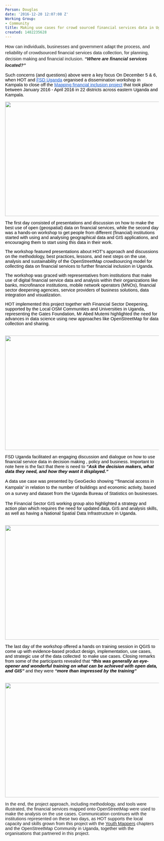 ```yaml
---
Person: Douglas
date: '2016-12-20 12:07:08 Z'
Working Group:
- Community
title: Making use cases for crowd sourced financial services data in Uganda
created: 1482235628
---
```

<p style="line-height: 1.38; margin-top: 0pt; margin-bottom: 0pt;" dir="ltr"><span style="font-size: 14.666666666666666px; font-family: Arial; color: #000000; background-color: transparent; font-weight: 400; font-style: normal; font-variant: normal; text-decoration: none; vertical-align: baseline; white-space: pre-wrap;">H</span><span style="font-family: Arial; font-size: 14.6667px; font-style: normal; font-variant-ligatures: normal; font-variant-caps: normal; font-weight: normal; white-space: pre-wrap;">ow can individuals, businesses and government adapt </span><span style="font-family: Arial; font-size: 14.6667px; font-style: normal; font-variant-ligatures: normal; font-variant-caps: normal; font-weight: normal; white-space: pre-wrap;">the process, and reliability of crowdsourced</span><span style="font-family: Arial; font-size: 14.6667px; font-style: normal; font-variant-ligatures: normal; font-variant-caps: normal; font-weight: normal; white-space: pre-wrap;"> financial services </span><span style="font-family: Arial; font-size: 14.6667px; font-style: normal; font-variant-ligatures: normal; font-variant-caps: normal; font-weight: normal; white-space: pre-wrap;">data collection, for </span><span style="font-family: Arial; font-size: 14.6667px; font-style: normal; font-variant-ligatures: normal; font-variant-caps: normal; font-weight: normal; white-space: pre-wrap;">planning, decision making</span><span style="font-style: normal; font-variant-ligatures: normal; font-variant-caps: normal; font-weight: normal; font-family: Arial; font-size: 14.6667px; white-space: pre-wrap;"> and</span><span style="font-style: normal; font-variant-ligatures: normal; font-variant-caps: normal; font-weight: normal; font-family: Arial; font-size: 14.6667px; white-space: pre-wrap;"> financial inclusion. </span><span style="font-variant-ligatures: normal; font-variant-caps: normal; font-family: Arial; font-size: 14.6667px; font-style: italic; font-weight: bold; white-space: pre-wrap;">“Where are financial services located?”</span></p><p><strong id="docs-internal-guid-1b5dedc0-1bf7-5f39-3236-cee4252c0187" style="font-weight: normal;"></strong><span style="font-size: 14.666666666666666px; font-family: Arial; color: #000000; background-color: transparent; font-weight: 400; font-style: normal; font-variant: normal; text-decoration: none; vertical-align: baseline; white-space: pre-wrap;">Such concerns (and questions) above were a key focus On December 5 &amp; 6, when HOT and </span><a href="http://www.fsduganda.or.ug/"><span style="font-size: 14.666666666666666px; font-family: Arial; color: #1155cc; background-color: transparent; font-weight: 400; font-style: normal; font-variant: normal; text-decoration: underline; vertical-align: baseline; white-space: pre-wrap;">FSD Uganda</span></a><span style="font-size: 14.666666666666666px; font-family: Arial; color: #000000; background-color: transparent; font-weight: 400; font-style: normal; font-variant: normal; text-decoration: none; vertical-align: baseline; white-space: pre-wrap;"> organised a dissemination workshop in Kampala to close off the </span><a href="https://hotosm.org/projects/mapping_financial_inclusion_in_uganda"><span style="font-size: 14.666666666666666px; font-family: Arial; color: #1155cc; background-color: transparent; font-weight: 400; font-style: normal; font-variant: normal; text-decoration: underline; vertical-align: baseline; white-space: pre-wrap;">Mapping financial inclusion project</span></a><span style="font-size: 14.666666666666666px; font-family: Arial; color: #000000; background-color: transparent; font-weight: 400; font-style: normal; font-variant: normal; text-decoration: none; vertical-align: baseline; white-space: pre-wrap;"> that took place between January 2016 - April 2016 in 22 districts across eastern Uganda and Kampala.</span><span style="font-weight: normal;">&nbsp;</span></p><p style="line-height: 1.38; margin-top: 0pt; margin-bottom: 0pt;" dir="ltr"><span style="font-size: 14.666666666666666px; font-family: Arial; color: #000000; background-color: transparent; font-weight: 400; font-style: normal; font-variant: normal; text-decoration: none; vertical-align: baseline; white-space: pre-wrap;"><img style="border: none; transform: rotate(0.00rad); -webkit-transform: rotate(0.00rad);" src="https://lh3.googleusercontent.com/sC3TJ0X-0uxGMCwgZP10uaNJg4P_uqgFGlFaV_Ra4b9EhnKTjBtX35Nr05ppj1qSoXZ9Pmj7tSoWw_CQi04nZshYmxmwtzWvAhs19t-326zeo-B3rDjYQ0USNoxXtTQscssP9XAm" alt="" width="624" height="375"></span></p><p><span style="font-size: 14.666666666666666px; font-family: Arial; color: #000000; background-color: transparent; font-weight: 400; font-style: normal; font-variant: normal; text-decoration: none; vertical-align: baseline; white-space: pre-wrap;">The first day consisted of presentations and discussion on how to make the best use of open (geospatial) data on financial services, while the second day was a hands-on workshop to get people from different (financial) institutions started with using and analysing geographical data and GIS applications, and encouraging them to start using this data in their work.</span></p><p><span style="font-size: 14.666666666666666px; font-family: Arial; color: #000000; background-color: transparent; font-weight: 400; font-style: normal; font-variant: normal; text-decoration: none; vertical-align: baseline; white-space: pre-wrap;">The workshop featured presentations about HOT’s approach and discussions on the methodology, best practices, lessons, and next steps on the use, analysis and sustainability of the OpenStreetMap crowdsourcing model for collecting data on financial services to further financial inclusion in Uganda. </span></p><p><span style="font-size: 14.666666666666666px; font-family: Arial; color: #000000; background-color: transparent; font-weight: 400; font-style: normal; font-variant: normal; text-decoration: none; vertical-align: baseline; white-space: pre-wrap;">The workshop was graced with representatives from institutions that make use of digital financial service data and analysis within their organizations like banks, microfinance institutions, mobile network operators (MNOs), financial sector deepening agencies, service providers of business solutions, data integration and visualization.</span></p><p><span style="font-size: 14.666666666666666px; font-family: Arial; color: #000000; background-color: transparent; font-weight: 400; font-style: normal; font-variant: normal; text-decoration: none; vertical-align: baseline; white-space: pre-wrap;">HOT implemented this project together with Financial Sector Deepening, supported by the Local OSM Communities and Universities in Uganda, representing the Gates Foundation, Mr Abed Mutemi highlighted the need for advances in data science using new approaches like OpenStreetMap for data collection and sharing.</span></p><p><strong style="font-weight: normal;">&nbsp;</strong><span style="font-size: 14.666666666666666px; font-family: Arial; color: #000000; background-color: transparent; font-weight: 400; font-style: normal; font-variant: normal; text-decoration: none; vertical-align: baseline; white-space: pre-wrap;"><img style="border: none; transform: rotate(0.00rad); -webkit-transform: rotate(0.00rad);" src="https://lh5.googleusercontent.com/vnAMeUF1aFkZdXbx3gzhQFS_Qc9URqIaHUZbwy9ZIv7TR-2fPmfE49f4gr-aS_SmeBPECQOsx1KPRhZ0ovBfgSOKyS5AMzSrNTbJpt7uGEkNWGA6EZSdfDf_Fbo71_8u9VHrghgp" alt="" width="624" height="375"></span></p><p><span style="font-size: 14.666666666666666px; font-family: Arial; color: #000000; background-color: transparent; font-weight: 400; font-style: normal; font-variant: normal; text-decoration: none; vertical-align: baseline; white-space: pre-wrap;">FSD Uganda facilitated an engaging discussion and dialogue on how to use financial service data in decision making , policy and business. Important to note here is the fact that there is need to </span><span style="font-size: 14.666666666666666px; font-family: Arial; color: #000000; background-color: transparent; font-weight: bold; font-style: italic; font-variant: normal; text-decoration: none; vertical-align: baseline; white-space: pre-wrap;">“Ask the decision makers, what data they need, and how they want it displayed.”</span></p><p style="line-height: 1.38; margin-top: 0pt; margin-bottom: 0pt;" dir="ltr"><span style="font-size: 14.666666666666666px; font-family: Arial; color: #000000; background-color: transparent; font-weight: 400; font-style: normal; font-variant: normal; text-decoration: none; vertical-align: baseline; white-space: pre-wrap;">A data use case was presented by GeoGecko showing “”financial access in Kampala” in relation to the number of buildings and economic activity, based on a survey and dataset from the Uganda Bureau of Statistics on businesses.</span></p><p><span style="font-size: 14.666666666666666px; font-family: Arial; color: #000000; background-color: transparent; font-weight: 400; font-style: normal; font-variant: normal; text-decoration: none; vertical-align: baseline; white-space: pre-wrap;">The Financial Sector GIS working group also highlighted a strategy and action plan which requires the need for updated data, GIS and analysis skills, as well as having a National Spatial Data Infrastructure in Uganda.</span></p><p><strong style="font-weight: normal;">&nbsp;</strong><span style="font-size: 14.666666666666666px; font-family: Arial; color: #000000; background-color: transparent; font-weight: 400; font-style: normal; font-variant: normal; text-decoration: none; vertical-align: baseline; white-space: pre-wrap;"><img style="border: none; transform: rotate(0.00rad); -webkit-transform: rotate(0.00rad);" src="https://lh4.googleusercontent.com/j7G75LBIJcovCyGwbCoJ9YkFQ_1jFUWY1Y6YarNS0yvxdanEd08AcQQRr4ggzLOlthuXUYI2LcvM0qGfXlFxmxK-jRt7ZnXkvEaE0aUPYXKmKC6tYc75CokwpkbyUADFOki1xaX5" alt="" width="624" height="375"></span></p><p><span style="font-size: 14.666666666666666px; font-family: Arial; color: #000000; background-color: transparent; font-weight: 400; font-style: normal; font-variant: normal; text-decoration: none; vertical-align: baseline; white-space: pre-wrap;">The last day of the workshop offered a hands on training session in QGIS to come up with evidence-based product design, implementation, use cases, and strategic use of the data collected &nbsp;to make use cases. Closing remarks from some of the participants revealed that </span><span style="font-size: 14.666666666666666px; font-family: Arial; color: #000000; background-color: transparent; font-weight: bold; font-style: italic; font-variant: normal; text-decoration: none; vertical-align: baseline; white-space: pre-wrap;">“this was generally an eye-opener and wonderful training on what can be achieved with open data, and GIS”</span><span style="font-size: 14.666666666666666px; font-family: Arial; color: #000000; background-color: transparent; font-weight: 400; font-style: normal; font-variant: normal; text-decoration: none; vertical-align: baseline; white-space: pre-wrap;"> and they were </span><span style="font-size: 14.666666666666666px; font-family: Arial; color: #000000; background-color: transparent; font-weight: bold; font-style: italic; font-variant: normal; text-decoration: none; vertical-align: baseline; white-space: pre-wrap;">“more than impressed by the training” </span></p><p><strong style="font-weight: normal;">&nbsp;</strong><span style="font-size: 14.666666666666666px; font-family: Arial; color: #000000; background-color: transparent; font-weight: bold; font-style: italic; font-variant: normal; text-decoration: none; vertical-align: baseline; white-space: pre-wrap;"><img style="border: none; transform: rotate(0.00rad); -webkit-transform: rotate(0.00rad);" src="https://lh3.googleusercontent.com/Muv5-scy6Jmy_8VG_mrok2ru6PRboNxVGQiDbxhQRJp9-4gF1AtoSGzm4oxM4nNnTAGDpqwrb-dG8HMG_UJhz1S7XzoJK7mqfy-uEzoPRVAybjCtjaYI1l2HvLXhkJoQxOGClBzV" alt="" width="624" height="375"></span></p><p><span style="background-color: transparent; font-family: Arial; font-size: 14.6667px; font-style: normal; font-variant-ligatures: normal; font-variant-caps: normal; font-weight: 400; white-space: pre-wrap;">In the end, the project approach, including methodology, and tools were illustrated, the financial services mapped onto OpenStreetMap were used to make the analysis on the use cases. Communication continues with the institutions represented on these two days, as HOT supports the local capacity and skills grown from this project with the <a href="http://www.youthmappers.org/" target="_blank">Youth Mappers</a> chapters and the OpenStreetMap Community in Uganda, together with the organisations that partnered in this project.</span></p>
